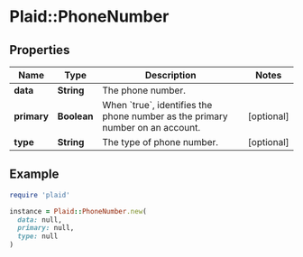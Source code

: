 # Plaid::PhoneNumber

## Properties

| Name | Type | Description | Notes |
| ---- | ---- | ----------- | ----- |
| **data** | **String** | The phone number. |  |
| **primary** | **Boolean** | When &#x60;true&#x60;, identifies the phone number as the primary number on an account. | [optional] |
| **type** | **String** | The type of phone number. | [optional] |

## Example

```ruby
require 'plaid'

instance = Plaid::PhoneNumber.new(
  data: null,
  primary: null,
  type: null
)
```

